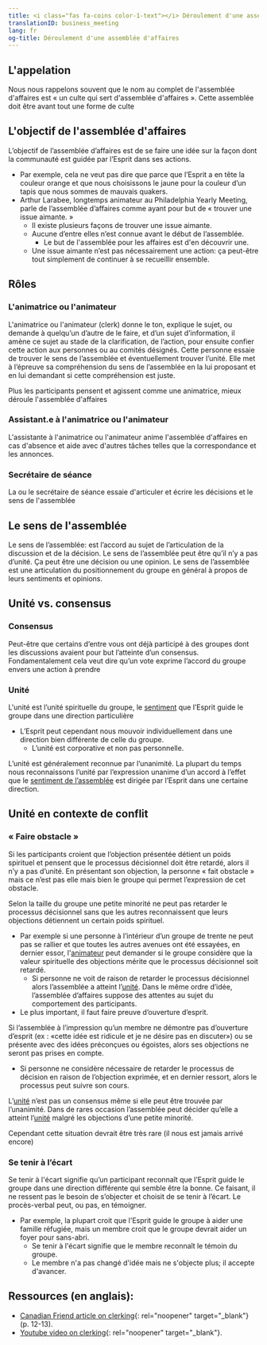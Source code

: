 ```yaml
---
title: <i class="fas fa-coins color-1-text"></i> Déroulement d'une assemblée d'affaires <i class="fas fa-pencil-alt fa-fw color-1-dark-text"></i>
translationID: business_meeting
lang: fr
og-title: Déroulement d'une assemblée d'affaires
---
```

## L'appelation
Nous nous rappelons souvent que le nom au complet de l'assemblée d'affaires est « un culte qui sert d'assemblée d'affaires ». Cette assemblée doit être avant tout une forme de culte
## L'objectif de l'assemblée d'affaires
L’objectif de l’assemblée d’affaires est de se faire une idée sur la façon dont la communauté est guidée par l’Esprit dans ses actions. 

* Par exemple, cela ne veut pas dire que parce que l’Esprit a en tête la couleur orange et que nous choisissons le jaune pour la couleur d’un tapis que nous sommes de mauvais quakers.
* Arthur Larabee, longtemps animateur au Philadelphia Yearly Meeting, parle de l’assemblée d’affaires comme ayant pour but de « trouver une issue aimante. »
  * Il existe plusieurs façons de trouver une issue aimante.
  * Aucune d’entre elles n’est connue avant le début de l’assemblée.
    * Le but de l'assemblée pour les affaires est d'en découvrir une.
  * Une issue aimante n’est pas nécessairement une action: ça peut-être tout simplement de continuer à se recueillir ensemble.

## Rôles <i class="fas fa-theater-masks fa-fw color-1-text"></i>
### L'animatrice ou l'animateur <span class="stanchor"><a name="animatrice"></a></span>
L'animatrice ou l'animateur (clerk) donne le ton, explique le sujet, ou demande à quelqu’un d’autre de le faire, et d’un sujet d’information, il amène ce sujet au stade de la clarification, de l’action, pour ensuite confier cette action aux personnes ou au comités désignés. Cette personne essaie de trouver le sens de l’assemblée et éventuellement trouver l’unité. Elle met à l’épreuve sa compréhension du sens de l’assemblée en la lui proposant et en lui demandant si cette compréhension est juste.

Plus les participants pensent et agissent comme une animatrice, mieux déroule l'assemblée d'affaires

### Assistant.e à l'animatrice ou l'animateur <span class="stanchor"><a name="assistante"></a></span>
L'assistante à l'animatrice ou l'animateur anime l'assemblée d'affaires en cas d'absence et aide avec d'autres tâches telles que la correspondance et les annonces.

### Secrétaire de séance <span class="stanchor"><a name="secrétaire"></a></span>
La ou le secrétaire de séance essaie d'articuler et écrire les décisions et le sens de l'assemblée

## Le sens de l'assemblée <span class="stanchor"><a name="sens"></a></span>
Le sens de l’assemblée: est l’accord au sujet de l’articulation de la discussion et de la décision. Le sens de l’assemblée peut être qu’il n’y a pas d’unité. Ça peut être une décision ou une opinion. Le sens de l’assemblée est une articulation du positionnement du groupe en général à propos de leurs sentiments et opinions.

## Unité vs. consensus
### Consensus
Peut-être que certains d’entre vous ont déjà participé à des groupes dont les discussions avaient pour but l’atteinte d’un consensus. Fondamentalement cela veut dire qu’un vote exprime l’accord du groupe envers une action à prendre
### Unité <span class="stanchor"><a name="unité"></a></span> 
L'unité est l’unité spirituelle du groupe, le [sentiment](#sens) que l’Esprit guide le groupe dans une direction particulière
* L’Esprit peut cependant nous mouvoir individuellement dans une direction bien différente de celle du groupe.
  * L’unité est corporative et non pas personnelle. 

L’unité est généralement reconnue par l’unanimité. La plupart du temps nous reconnaissons l’unité par l’expression unanime d’un accord à l’effet que le [sentiment de l’assemblée](#sens) est dirigée par l’Esprit dans une certaine direction.

## Unité en contexte de conflit
### « Faire obstacle »
Si les participants croient que l’objection présentée détient un poids spirituel et pensent que le processus décisionnel doit être retardé, alors il n’y a pas d’unité. En présentant son objection, la personne « fait obstacle » mais ce n’est pas elle mais bien le groupe qui permet l’expression de cet obstacle. 

Selon la taille du groupe une petite minorité ne peut pas retarder le processus décisionnel sans que les autres reconnaissent que leurs objections détiennent un certain poids spirituel. 
* Par exemple si une personne à l’intérieur d’un groupe de trente ne peut pas se rallier et que toutes les autres avenues ont été essayées, en dernier essor, l'[animateur](#animatrice) peut demander si le groupe considère que la valeur spirituelle des objections mérite que le processus décisionnel soit retardé.
  * Si personne ne voit de raison de retarder le processus décisionnel alors l’assemblée a atteint l’[unité](#unité).
Dans le même ordre d’idée, l’assemblée d’affaires suppose des attentes au sujet du comportement des participants. 
* Le plus important, il faut faire preuve d’ouverture d’esprit.

Si l’assemblée à l’impression qu’un membre ne démontre pas d’ouverture d’esprit (ex : «cette idée est ridicule et je ne désire pas en discuter») ou se présente avec des idées préconçues ou égoistes, alors ses objections ne seront pas prises en compte. 
* Si personne ne considère nécessaire de retarder le processus de décision en raison de l’objection exprimée, et en dernier ressort, alors le processus peut suivre son cours.

L’[unité](#unité) n’est pas un consensus même si elle peut être trouvée par l’unanimité. Dans de rares occasion l’assemblée peut décider qu’elle a atteint l’[unité](#unité) malgré les objections d’une petite minorité. 

Cependant cette situation devrait être très rare (il nous est jamais arrivé encore)

### Se tenir à l’écart
Se tenir à l'écart signifie qu’un participant reconnaît que l’Esprit guide le groupe dans une direction différente qui semble être la bonne. Ce faisant, il ne ressent pas le besoin de s’objecter et choisit de se tenir à l’écart. Le procès-verbal peut, ou pas, en témoigner. 

* Par exemple, la plupart croit que l'Esprit guide le groupe à aider une famille réfugiée, mais un membre croit que le groupe devrait aider un foyer pour sans-abri.
  * Se tenir à l'écart signifie que le membre reconnaît le témoin du groupe.
  * Le membre n'a pas changé d'idée mais ne s'objecte plus; il accepte d'avancer.

## Ressources (en anglais):
* [Canadian Friend article on clerking](https://quaker.ca/wp-content/uploads/2020/05/TCF-Spring-2020-Final-Digital.pdf){: rel="noopener" target="_blank"} (p. 12-13).
* [Youtube video on clerking](https://youtu.be/1KJpF0fzZkI){: rel="noopener" target="_blank"}.
